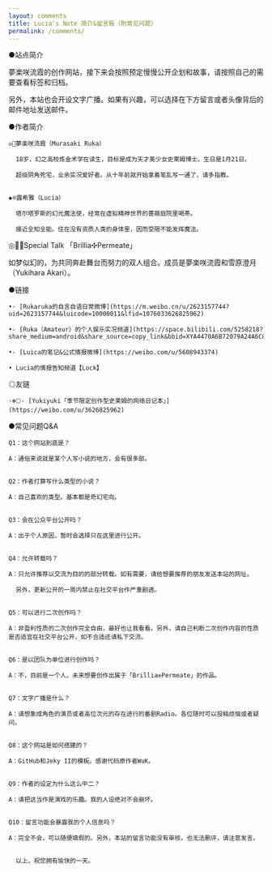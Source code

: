 ```yaml
---
layout: comments
title: Lucia's Note 简介&留言板（附常见问题）
permalink: /comments/
---
```


 ●站点简介

夢楽咲流霞的创作网站，接下来会按照预定慢慢公开企划和故事，请按照自己的需要查看标签和归档。

另外，本站也会开设文字广播。如果有兴趣，可以选择在下方留言或者头像背后的邮件地址发送邮件。


 ●作者简介

    ◇🌆夢楽咲流霞（Murasaki Ruka）

      18岁，幻之高校炼金术学在读生，目标是成为天才美少女史莱姆博士。生日是1月21日。
      
      超级阴角死宅，业余实况爱好者。从十年前就开始拿着笔乱写一通了，请多指教。
 

    ◆🔯露希雅（Lucia）
  
      塔尔塔罗斯的幻光魔法使，经常在虚拟精神世界的蔷薇庭院里喝茶。
 
      接近全知全能。住在没有资质人类的身体里，因而受限不能发挥魔法。


 ◎💠🎆Special Talk 「Brillia✣Permeate」
   
   如梦似幻的，为共同奔赴舞台而努力的双人组合。成员是夢楽咲流霞和雪原澄月（Yukihara Akari）。

 ●链接

    •- [Rukaruka的自言自语日常微博](https://m.weibo.cn/u/2623157744?uid=2623157744&luicode=10000011&lfid=1076033626825962)

    •- [Ruka（Amateur）的个人娱乐实况频道](https://space.bilibili.com/5258218?share_medium=android&share_source=copy_link&bbid=XYA4470A6B72079A24A6C8CB4E2402192C84B&ts=1603903868524)
 
    •- [Luica的笔记&公式情报微博](https://weibo.com/u/5608943374)

    • Lucia的情报告知频道【Lock】


 ◎友链

    ·❄️🌕- [Yukiyuki「季节限定创作型史莱姆的网络日记本」](https://weibo.com/u/3626825962)


 ●常见问题Q&A

    Q1：这个网站到底是？

    A：通俗来说就是某个人写小说的地方，会有很多部。


    Q2：作者打算写什么类型的小说？

    A：自己喜欢的类型。基本都是奇幻宅向。


    Q3：会在公众平台公开吗？

    A：出于个人原因，暂时会选择只在这里进行公开。


    Q4：允许转载吗？

    A：只允许推荐以交流为目的的部分转载。如有需要，请给想要推荐的朋友发送本站的网址。

      另外，更新公开的一周内禁止在社交平台作严重剧透。


    Q5：可以进行二次创作吗？

    A：非盈利性质的二次创作完全自由，最好也让我看看。另外，请自己判断二次创作内容的性质是否适宜在社交平台公开，如不合适还请私下交流。


    Q6：是以团队为单位进行创作吗？

    A：不，目前是一个人。未来想要创作出属于「Brillia✣Permeate」的作品。


    Q7：文字广播是什么？

    A：请想象成角色的演员或者高位次元的存在进行的番剧Radio。各位随时可以投稿烦恼或者疑问。


    Q8：这个网站是如何搭建的？

    A：GitHub和Jeky II的模板。感谢代码原作者WuK。


    Q9：作者的设定为什么这么中二？

    A：请把这当作是演戏的乐趣。我的人设绝对不会崩坏。


    Q10：留言功能会暴露我的个人信息吗？

    A：完全不会，可以随便填假的。另外，本站的留言功能没有审核，也无法删评，请注意发言。


      以上，祝您拥有愉快的一天。
 


